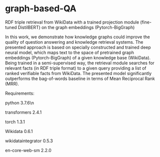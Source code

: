 # graph-based-QA
RDF triple retrieval from WikiData with a trained projection module (fine-tuned DistilBERT) on the graph embeddings (Pytorch-BigGraph)

In this work, we demonstrate how knowledge graphs could improve the quality of question answering and knowledge retrieval systems. The presented approach is based on specially constructed and trained deep neural model, which maps text to the space of pretrained graph embeddings (Pytorch-BigGraph) of a given knowledge base (WikiData). Being trained in a semi-supervised way, the retrieval module searches for relevant facts (in RDF triple format) to a given query providing a list of ranked verifiable facts from WikiData. The presented model significantly outperforms the bag-of-words baseline in terms of Mean Reciprocal Rank (MRR).

Requirements:

  python                    3.7.6\n
  
  transformers              2.4.1
  
  torch                     1.3.1
  
  Wikidata                  0.6.1
  
  wikidataintegrator        0.5.3
  
  en-core-web-sm            2.2.0
